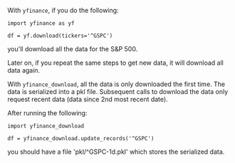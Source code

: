 
With `yfinance`, if you do the following:

```
import yfinance as yf

df = yf.download(tickers='^GSPC')
```

you'll download all the data for the S&P 500.

Later on, if you repeat the same steps to get new data, it will download all data again.

With `yfinance_download`, all the data is only downloaded the first time. The data is serialized into a pkl file. Subsequent calls to download the data only request recent data (data since 2nd most recent date).

After running the following:

```
import yfinance_download

df = yfinance_download.update_records('^GSPC')
```

you should have a file 'pkl/^GSPC-1d.pkl' which stores the serialized data.
